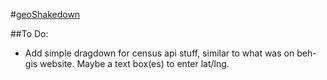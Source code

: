 #[geoShakedown](http://geoshakedown.github.io/)

##To Do:
* Add simple dragdown for census api stuff, similar to what was on beh-gis website. Maybe a text box(es) to enter lat/lng.